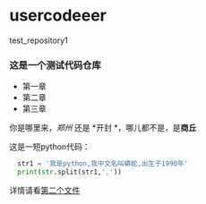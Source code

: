 # usercodeeer
test_repository1

### 这是一个测试代码仓库
- 第一章
- 第二章
- 第三章

你是哪里来，*郑州* 还是 *开封 *，哪儿都不是，是**商丘**

这是一短python代码：
```python
  str1 = '我是python,我中文名叫蟒蛇,出生于1990年'
  print(str.split(str1,','))
```
详情请看[第二个文件]()
